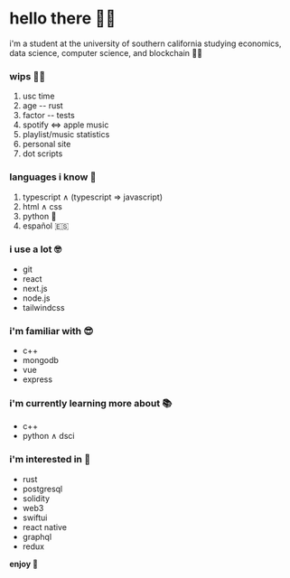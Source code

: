 # hello there 👋🏼

i'm a student at the university of southern california studying economics, data science, computer science, and blockchain ✌🏼

### wips 💪🏼

1. usc time
1. age -- rust
1. factor -- tests
1. spotify ⇔ apple music
1. playlist/music statistics
1. personal site
1. dot scripts

### languages i know 🧠

1. typescript ∧ (typescript ⇒ javascript)
1. html ∧ css
1. python 🐍
1. español 🇪🇸

### i use a lot 🤓

- git
- react
- next.js
- node.js
- tailwindcss

### i'm familiar with 😎

- c++
- mongodb
- vue
- express

### i'm currently learning more about 📚

- c++
- python ∧ dsci

### i'm interested in 👀

- rust
- postgresql
- solidity
- web3
- swiftui
- react native
- graphql
- redux

**enjoy 🤩**
